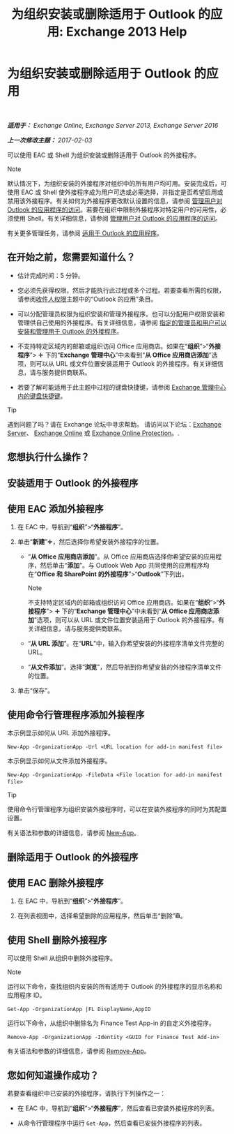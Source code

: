 ﻿---
title: '为组织安装或删除适用于 Outlook 的应用: Exchange 2013 Help'
TOCTitle: 为组织安装或删除适用于 Outlook 的应用
ms:assetid: 112f3ef7-9943-4a1e-8a42-e08e8e9f67f4
ms:mtpsurl: https://technet.microsoft.com/zh-cn/library/JJ943752(v=EXCHG.150)
ms:contentKeyID: 52061482
ms.date: 01/11/2018
mtps_version: v=EXCHG.150
ms.translationtype: HT
---

# 为组织安装或删除适用于 Outlook 的应用

 

_**适用于：** Exchange Online, Exchange Server 2013, Exchange Server 2016_

_**上一次修改主题：** 2017-02-03_

可以使用 EAC 或 Shell 为组织安装或删除适用于 Outlook 的外接程序。

> [!NOTE]
> 默认情况下，为组织安装的外接程序对组织中的所有用户均可用。安装完成后，可使用 EAC 或 Shell 使外接程序成为用户可选或必需选择，并指定是否希望启用或禁用该外接程序。有关如何为外接程序更改默认设置的信息，请参阅 <a href="manage-user-access-to-add-ins-for-outlook-exchange-online-help.md">管理用户对 Outlook 的应用程序的访问</a>。若要在组织中限制外接程序对特定用户的可用性，必须使用 Shell。有关详细信息，请参阅 <a href="manage-user-access-to-add-ins-for-outlook-exchange-online-help.md">管理用户对 Outlook 的应用程序的访问</a>。


有关更多管理任务，请参阅 [适用于 Outlook 的应用程序](add-ins-for-outlook-exchange-2013-help.md)。

## 在开始之前，您需要知道什么？

  - 估计完成时间：5 分钟。

  - 您必须先获得权限，然后才能执行此过程或多个过程。若要查看所需的权限，请参阅[收件人权限](recipients-permissions-exchange-2013-help.md)主题中的“Outlook 的应用”条目。

  - 可以分配管理员权限为组织安装和管理外接程序。也可以分配用户权限安装和管理供自己使用的外接程序。有关详细信息，请参阅 [指定的管理员和用户可以安装和管理用于 Outlook 的外接程序](specify-the-administrators-and-users-who-can-install-and-manage-add-ins-for-outlook-exchange-2013-help.md)。

  - 不支持特定区域内的邮箱或组织访问 Office 应用商店。如果在“**组织**”\>“**外接程序**”\> ![添加图标](images/JJ218640.c1e75329-d6d7-4073-a27d-498590bbb558(EXCHG.150).gif "添加图标") 下的“**Exchange 管理中心**”中未看到“**从 Office 应用商店添加**”选项，则可以从 URL 或文件位置安装适用于 Outlook 的外接程序。有关详细信息，请与服务提供商联系。

  - 若要了解可能适用于此主题中过程的键盘快捷键，请参阅 [Exchange 管理中心内的键盘快捷键](keyboard-shortcuts-in-the-exchange-admin-center-exchange-online-protection-help.md)。

> [!tip]
> 遇到问题了吗？请在 Exchange 论坛中寻求帮助。 请访问以下论坛：<a href="https://go.microsoft.com/fwlink/p/?linkid=60612">Exchange Server</a>、 <a href="https://go.microsoft.com/fwlink/p/?linkid=267542">Exchange Online</a> 或 <a href="https://go.microsoft.com/fwlink/p/?linkid=285351">Exchange Online Protection</a>。.


## 您想执行什么操作？

## 安装适用于 Outlook 的外接程序

## 使用 EAC 添加外接程序

1.  在 EAC 中，导航到“**组织**”\>“**外接程序**”。

2.  单击“**新建**”![添加图标](images/JJ218640.c1e75329-d6d7-4073-a27d-498590bbb558(EXCHG.150).gif "添加图标")，然后选择你希望安装外接程序的位置。
    
      - “**从 Office 应用商店添加**”。从 Office 应用商店选择你希望安装的应用程序，然后单击“**添加**”。与 Outlook Web App 共同使用的应用程序均在“**Office 和 SharePoint 的外接程序**”\>“**Outlook**”下列出。
        
        > [!NOTE]
        > 不支持特定区域内的邮箱或组织访问 Office 应用商店。如果在“<strong>组织</strong>”&gt;“<strong>外接程序</strong>”&gt; <img src="images/JJ218640.c1e75329-d6d7-4073-a27d-498590bbb558(EXCHG.150).gif" title="添加图标" alt="添加图标" /> 下的“<strong>Exchange 管理中心</strong>”中未看到“<strong>从 Office 应用商店添加</strong>”选项，则可以从 URL 或文件位置安装适用于 Outlook 的外接程序。有关详细信息，请与服务提供商联系。
    
      - “**从 URL 添加**”。在“**URL**”中，输入你希望安装的外接程序清单文件完整的 URL。
    
      - “**从文件添加**”。选择“**浏览**”，然后导航到你希望安装的外接程序清单文件的位置。

3.  单击“保存”。

## 使用命令行管理程序添加外接程序

本示例显示如何从 URL 添加外接程序。

    New-App -OrganizationApp -Url <URL location for add-in manifest file>

本示例显示如何从文件添加外接程序。

    New-App -OrganizationApp -FileData <File location for add-in manifest file>

> [!tip]
> 使用命令行管理程序为组织安装外接程序时，可以在安装外接程序的同时为其配置设置。


有关语法和参数的详细信息，请参阅 [New-App](https://technet.microsoft.com/zh-cn/library/jj218722\(v=exchg.150\))。

## 删除适用于 Outlook 的外接程序

## 使用 EAC 删除外接程序

1.  在 EAC 中，导航到“**组织**”\>“**外接程序**”。

2.  在列表视图中，选择希望删除的应用程序，然后单击“删除”![删除图标](images/JJ657511.14f639f6-61e8-4418-bbfb-0db14de9d2f5(EXCHG.150).gif "删除图标")。

## 使用 Shell 删除外接程序

可以使用 Shell 从组织中删除外接程序。

> [!NOTE]
> 运行以下命令，查找组织内安装的所有适用于 Outlook 的外接程序的显示名称和应用程序 ID。


    Get-App -OrganizationApp |FL DisplayName,AppID

运行以下命令，从组织中删除名为 Finance Test App-in 的自定义外接程序。

    Remove-App -OrganizationApp -Identity <GUID for Finance Test Add-in>

有关语法和参数的详细信息，请参阅 [Remove-App](https://technet.microsoft.com/zh-cn/library/jj218709\(v=exchg.150\))。

## 您如何知道操作成功？

若要查看组织中已安装的外接程序，请执行下列操作之一：

  - 在 EAC 中，导航到“**组织**”\>“**外接程序**”，然后查看已安装外接程序的列表。

  - 从命令行管理程序中运行 `Get-App`，然后查看已安装外接程序的列表。

